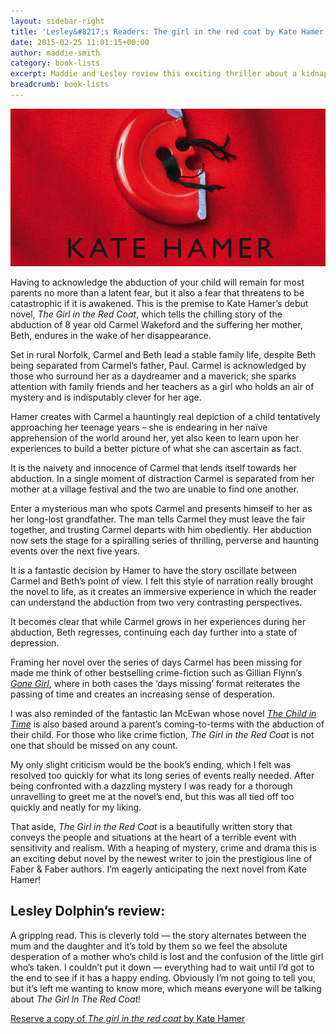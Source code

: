 ```yaml
---
layout: sidebar-right
title: 'Lesley&#8217;s Readers: The girl in the red coat by Kate Hamer'
date: 2015-02-25 11:01:15+00:00
author: maddie-smith
category: book-lists
excerpt: Maddie and Lesley review this exciting thriller about a kidnapped girl.
breadcrumb: book-lists
---
```

![The girl in the red coat by Kate Hamer](/images/featured/featured-the-girl-in-the-red-coat.jpg)

Having to acknowledge the abduction of your child will remain for most parents no more than a latent fear, but it also a fear that threatens to be catastrophic if it is awakened. This is the premise to Kate Hamer’s debut novel, <cite>The Girl in the Red Coat</cite>, which tells the chilling story of the abduction of 8 year old Carmel Wakeford and the suffering her mother, Beth, endures in the wake of her disappearance.

Set in rural Norfolk, Carmel and Beth lead a stable family life, despite Beth being separated from Carmel’s father, Paul. Carmel is acknowledged by those who surround her as a daydreamer and a maverick; she sparks attention with family friends and her teachers as a girl who holds an air of mystery and is indisputably clever for her age.

Hamer creates with Carmel a hauntingly real depiction of a child tentatively approaching her teenage years – she is endearing in her naïve apprehension of the world around her, yet also keen to learn upon her experiences to build a better picture of what she can ascertain as fact.

It is the naivety and innocence of Carmel that lends itself towards her abduction. In a single moment of distraction Carmel is separated from her mother at a village festival and the two are unable to find one another.

Enter a mysterious man who spots Carmel and presents himself to her as her long-lost grandfather. The man tells Carmel they must leave the fair together, and trusting Carmel departs with him obediently. Her abduction now sets the stage for a spiralling series of thrilling, perverse and haunting events over the next five years.

It is a fantastic decision by Hamer to have the story oscillate between Carmel and Beth’s point of view. I felt this style of narration really brought the novel to life, as it creates an immersive experience in which the reader can understand the abduction from two very contrasting perspectives.

It becomes clear that while Carmel grows in her experiences during her abduction, Beth regresses, continuing each day further into a state of depression.

Framing her novel over the series of days Carmel has been missing for made me think of other bestselling crime-fiction such as Gillian Flynn’s <cite><a href="https://suffolk.spydus.co.uk/cgi-bin/spydus.exe/ENQ/OPAC/BIBENQ/13075262?QRY=CTIBIB%3C%20IRN(185983)&QRYTEXT=Gone%20girl">Gone Girl</a></cite>, where in both cases the ‘days missing’ format reiterates the passing of time and creates an increasing sense of desperation.

I was also reminded of the fantastic Ian McEwan whose novel <cite><a href="https://suffolk.spydus.co.uk/cgi-bin/spydus.exe/ENQ/OPAC/BIBENQ/13074538?QRY=CTIBIB%3C%20IRN(559738)&QRYTEXT=The%20child%20in%20time">The Child in Time</a></cite> is also based around a parent’s coming-to-terms with the abduction of their child. For those who like crime fiction, <cite>The Girl in the Red Coat</cite> is not one that should be missed on any count.

My only slight criticism would be the book’s ending, which I felt was resolved too quickly for what its long series of events really needed. After being confronted with a dazzling mystery I was ready for a thorough unravelling to greet me at the novel’s end, but this was all tied off too quickly and neatly for my liking.

That aside, <cite>The Girl in the Red Coat</cite> is a beautifully written story that conveys the people and situations at the heart of a terrible event with sensitivity and realism. With a heaping of mystery, crime and drama this is an exciting debut novel by the newest writer to join the prestigious line of Faber & Faber authors. I’m eagerly anticipating the next novel from Kate Hamer!

## Lesley Dolphin&#8217;s review:

A gripping read. This is cleverly told — the story alternates between the mum and the daughter and it’s told by them so we feel the absolute desperation of a mother who’s child is lost and the confusion of the little girl who’s taken. I couldn’t put it down — everything had to wait until I’d got to the end to see if it has a happy ending. Obviously I’m not going to tell you, but it’s left me wanting to know more, which means everyone will be talking about <cite>The Girl In The Red Coat</cite>!

[Reserve a copy of <cite>The girl in the red coat</cite> by Kate Hamer](https://suffolk.spydus.co.uk/cgi-bin/spydus.exe/ENQ/OPAC/BIBENQ/5909948?QRY=CTIBIB%3C%20IRN(736459)&QRYTEXT=The%20girl%20in%20the%20red%20coat)
